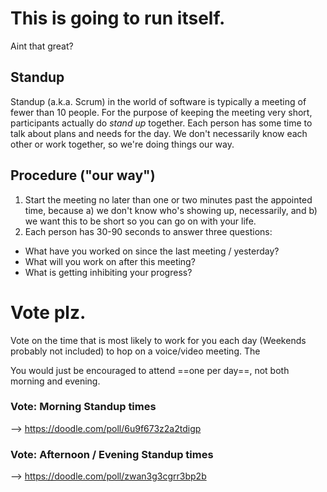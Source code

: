 # This is going to run itself. 
Aint that great?

## Standup
Standup (a.k.a. Scrum) in the world of software is typically a meeting of fewer than 10 people. For the purpose of keeping the meeting very short, participants actually do *stand up* together. Each person has some time to talk about plans and needs for the day. We don't necessarily know each other or work together, so we're doing things our way.


## Procedure ("our way")
1. Start the meeting no later than one or two minutes past the appointed time, because a) we don't know who's showing up, necessarily, and b) we want this to be short so you can go on with your life.
2. Each person has 30-90 seconds to answer three questions: 
  - What have you worked on since the last meeting / yesterday?
  - What will you work on after this meeting?
  - What is getting inhibiting your progress? 
  

# Vote plz.
Vote on the time that is most likely to work for you each day (Weekends probably not included) to hop on a voice/video meeting. The 

You would just be encouraged to attend ==one per day==, not both morning and evening.

### Vote: Morning Standup times
--> https://doodle.com/poll/6u9f673z2a2tdigp

### Vote: Afternoon / Evening Standup times
--> https://doodle.com/poll/zwan3g3cgrr3bp2b
